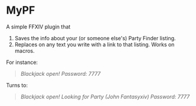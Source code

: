 # MyPF

A simple FFXIV plugin that
1. Saves the info about your (or someone else's) Party Finder listing.
2. Replaces <mypf> on any text you write with a link to that listing. Works on macros.

For instance:
>*Blackjack open! <mypf> Password: 7777*

Turns to:
>*Blackjack open! Looking for Party (John Fantasyxiv) Password: 7777*
